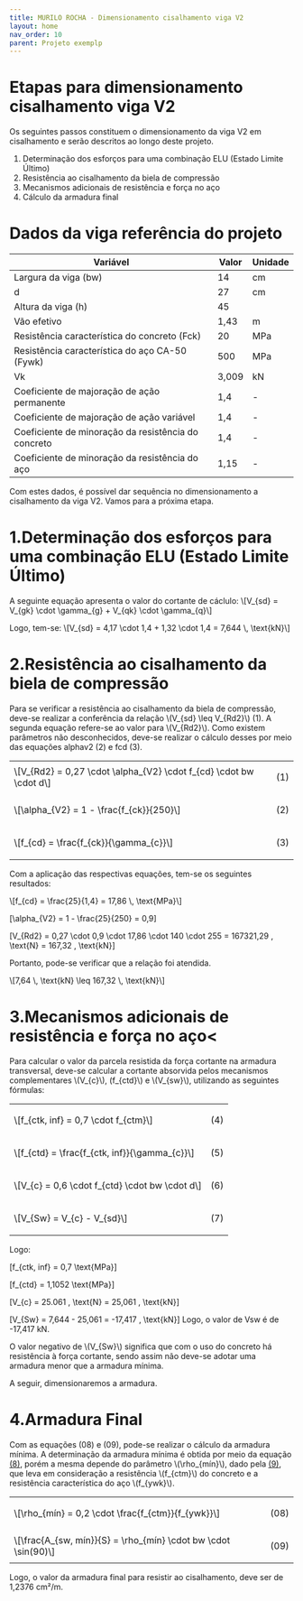 ```yaml
---
title: MURILO ROCHA - Dimensionamento cisalhamento viga V2
layout: home
nav_order: 10
parent: Projeto exemplp
---
```


<!--Don't delete this script-->
<script src = "https://polyfill.io/v3/polyfill.min.js?features=es6"></script>
<script id = "MathJax-script" async src="https://cdn.jsdelivr.net/npm/mathjax@3/es5/tex-mml-chtml.js"></script>
<!--Don't delete this script-->

<h1> Etapas para dimensionamento cisalhamento viga V2 </h1>

<p aligin = "justify"> 
Os seguintes passos constituem o dimensionamento da viga V2 em cisalhamento e serão descritos ao longo deste projeto.
</p> 

<ol>
  <li>Determinação dos esforços para uma combinação ELU (Estado Limite Último)</li>
      <li> Resistência ao cisalhamento da biela de compressão</li>
      <li>Mecanismos adicionais de resistência e força no aço</li>
  <li>Cálculo da armadura final </li>
</ol>
<h1> Dados da viga referência do projeto</h1>
<table>
<thead>
  <tr>
    <th>Variável</th>
    <th>Valor</th>
    <th>Unidade</th>
  </tr>
</thead>
<tbody>
  <tr>
    <td>Largura da viga (bw)</td>
    <td>14</td>
    <td>cm</td>
  </tr>
  <tr>
    <td>d</td>
    <td>27</td>
    <td>cm</td>
  </tr>
  <tr>
    <td>Altura da viga (h)</td>
    <td>45</td>
    <td></td>
  </tr>
  <tr>
    <td>Vão efetivo</td>
    <td>1,43</td>
    <td>m</td>
  </tr>
  <tr>
    <td>Resistência característica do concreto (Fck)</td>
    <td>20</td>
    <td>MPa</td>
  </tr>
  <tr>
    <td>Resistência característica do aço CA-50 (Fywk)</td>
    <td>500</td>
    <td>MPa</td>
  </tr>
  <tr>
    <td>Vk</td>
    <td>3,009</td>
    <td>kN</td>
  </tr>
  <tr>
    <td>Coeficiente de majoração de ação permanente </td>
    <td>1,4</td>
    <td>-</td>
  </tr>
  <tr>
    <td>Coeficiente de majoração de ação variável</td>
    <td>1,4</td>
    <td>-</td>
  </tr>
  <tr>
    <td>Coeficiente de minoração da resistência do concreto</td>
    <td>1,4</td>
    <td>-</td>
  </tr>
  <tr>
    <td>Coeficiente de minoração da resistência do aço</td>
    <td>1,15</td>
    <td>-</td>
  </tr>
</tbody>
</table>
Com estes dados, é possível dar sequência no dimensionamento a cisalhamento da viga V2. Vamos para a próxima etapa.

<h1>1.Determinação dos esforços para uma combinação ELU (Estado Limite Último)</h1>
<p aligin = "justify">
A seguinte equação apresenta o valor do cortante de cáclulo:
\[V_{sd} = V_{gk} \cdot \gamma_{g} + V_{qk} \cdot \gamma_{q}\]
</p> 
<p aligin = "justify"> 
Logo, tem-se:
\[V_{sd} = 4,17 \cdot 1,4 + 1,32 \cdot 1,4 = 7,644 \, \text{kN}\]
</p> 



<h1>2.Resistência ao cisalhamento da biela de compressão</h1>
<p aligin = "justify">
Para se verificar a resistência ao cisalhamento da biela de compressão, deve-se realizar a conferência da relação \(V_{sd} \leq V_{Rd2}\) (1). A segunda equação refere-se ao valor para \(V_{Rd2}\). Como existem parâmetros não desconhecidos, deve-se  realizar o cálculo desses por meio das equações alphav2 (2) e fcd (3).
</p> 
<table>
  <tr>
    <td align = "left">\[V_{Rd2} = 0,27 \cdot \alpha_{V2} \cdot f_{cd} \cdot bw \cdot d\]</td>
    <td><p align = "right" id = "eq1">(1)</p></td>
  </tr>
  <tr>
    <td align = "left">\[\alpha_{V2} = 1 - \frac{f_{ck}}{250}\]</td>
    <td><p align = "right" id = "eq2">(2)</p></td>
  </tr>
  <tr>
    <td align = "left">\[f_{cd} = \frac{f_{ck}}{\gamma_{c}}\]</td>
    <td><p align = "right" id = "eq3">(3)</p></td>
  </tr>
</table>
<p aligin = "justify">
Com a aplicação das respectivas equações, tem-se os seguintes resultados:
</p>

<p>
\[f_{cd} = \frac{25}{1,4} = 17,86 \, \text{MPa}\]

\[\alpha_{V2} = 1 - \frac{25}{250} = 0,9\]

\[V_{Rd2} = 0,27 \cdot 0,9 \cdot 17,86 \cdot 140 \cdot 255 = 167321,29 \, \text{N} = 167,32 \, \text{kN}\]
</p>

<p aligin = "justify">
Portanto, pode-se verificar que a relação foi atendida.
</p>

<p>
\[7,64 \, \text{kN} \leq 167,32 \, \text{kN}\]
</p>

<h1>3.Mecanismos adicionais de resistência e força no aço<</h1>
<p aligin = "justify">
Para calcular o valor da parcela resistida da força cortante na armadura transversal, deve-se calcular a cortante absorvida pelos mecanismos complementares \(V_{c}\), (f_{ctd}\) e \(V_{sw}\), utilizando as seguintes fórmulas:
  
</p>

<table>

  <tr>
    <td align = "left">\[f_{ctk, inf} = 0,7 \cdot f_{ctm}\]</td>
    <td><p align = "right" id = "eq6">(4)</p></td>
  </tr>
  <tr>
    <td align = "left">\[f_{ctd} = \frac{f_{ctk, inf}}{\gamma_{c}}\]</td>
    <td><p align = "right" id = "eq7">(5)</p></td>
  </tr>
  <tr>
    <td align = "left">\[V_{c} = 0,6 \cdot f_{ctd} \cdot bw \cdot d\]</td>
    <td><p align = "right" id = "eq8">(6)</p></td>
  </tr>
  <tr>
    <td align = "left">\[V_{Sw} = V_{c} - V_{sd}\]</td>
    <td><p align = "right" id = "eq9">(7)</p></td>
  </tr>
</table>

<p> Logo:</p>

  <p>


\[f_{ctk, inf} = 0,7  \text{MPa}\]

\[f_{ctd} = 1,1052 \text{MPa}\]

\[V_{c} = 25.061 \, \text{N} = 25,061 \, \text{kN}\]

\[V_{Sw} = 7,644 - 25,061 = -17,417 \, \text{kN}\]
Logo, o valor de Vsw é de -17,417 kN. 
</p>

<p> O valor negativo de \(V_{Sw}\) significa que com o uso do concreto há resistência à força cortante, sendo assim não deve-se adotar uma armadura menor que a armadura mínima. </p>
<p> A seguir, dimensionaremos a armadura.</p>
<h1>4.Armadura Final</h1>
<p aligin = "justify">
Com as equações (08) e (09), pode-se realizar o cálculo da armadura mínima.
A determinação da armadura mínima é obtida por meio da equação <a href="#eq8">(8)</a>, porém a mesma depende do parâmetro \(\rho_{mín}\), dado pela <a href="#eq9">(9)</a>, que leva em consideração a resistência \(f_{ctm}\) do concreto e a resistência característica do aço \(f_{ywk}\).
</p>
<table>
  <tr>
    <td align = "left">\[\rho_{mín} = 0,2 \cdot \frac{f_{ctm}}{f_{ywk}}\]</td>
    <td><p align = "right" id = "eq10">(08)</p></td>
  </tr>
  <tr>
    <td align = "left">\[\frac{A_{sw, mín}}{S} = \rho_{mín} \cdot bw \cdot \sin(90)\]</td>
    <td><p align = "right" id = "eq11">(09)</p></td>
  </tr>
</table>
Logo, o valor da armadura final para resistir ao cisalhamento, deve ser de 1,2376 cm²/m.
